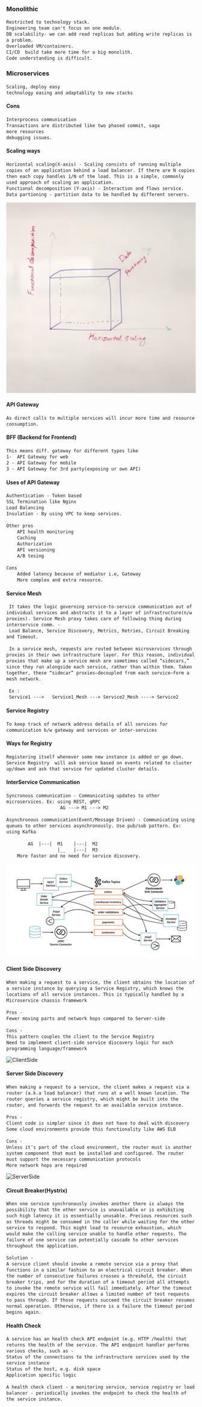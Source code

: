 ### Monolithic

	Restricted to technology stack.
	Engineering team can't focus on one module.
	DB scalability- we can add read replicas but adding write replicas is a problem.
	Overloaded VM/containers.
	CI/CD  build take more time for a big monolith.
	Code understanding is difficult.


### Microservices

	Scaling, deploy easy
	technology easing and adaptablity to new stacks

#### Cons
	Interprocess communication
	Transactions are distributed like two phased commit, saga
	more resources
	debugging issues.


#### Scaling ways
	Horizontal scaling(X-axis) - Scaling consists of running multiple copies of an application behind a load balancer. If there are N copies then each copy handles 1/N of the load. This is a simple, commonly used approach of scaling an application.
	Functional decomposition (Y-axis) - Interaction and flows service.
	Data partioning - partition data to be handled by different servers.
	

![Screenshot](microservices_scale_cube.png)


#### API Gateway
	As direct calls to multiple services will incur more time and resource consumption.

#### BFF (Backend for Frontend)
	This means diff. gateway for different types like
	1-  API Gateway for web 
	2 - API Gateway for mobile
	3 - API Gateway for 3rd party(exposing ur own API)


#### Uses of API Gateway
	Authentication - Token based
	SSL Termination like Nginx
	Load Balancing
	Insulation - By using VPC to keep services.

	Other pros
		API health monitoring
		Caching
		Authorization
		API versioning
		A/B tesing

	Cons
		Added latency because of mediator i.e, Gateway
		More complex and extra resource.

#### Service Mesh
	 It takes the logic governing service-to-service communication out of individual services and abstracts it to a layer of infrastructure(n/w proxies). Service Mesh proxy takes care of following thing during interservice comm. - 
	 Load Balance, Service Discovery, Metrics, Retries, Circuit Breaking and Timeout.

	 In a service mesh, requests are routed between microservices through proxies in their own infrastructure layer. For this reason, individual proxies that make up a service mesh are sometimes called “sidecars,” since they run alongside each service, rather than within them. Taken together, these “sidecar” proxies—decoupled from each service—form a mesh network.

	 Ex : 
	 Service1 --->   Service1_Mesh ---> Service2_Mesh ----> Service2


#### Service Registry
	To keep track of network address details of all services for communication b/w gateway and services or inter-services

#### Ways for Registry
	Registering itself whenever some new instance is added or go down.
	Service Registry  will ask service based on events related to cluster up/down and ask that service for updated cluster details.

#### InterService Communication
	Syncronous communication - Communicating updates to other microservices. Ex: using REST, gRPC
						AG ---> M1 ---> M2

	Asynchronous communication(Event/Message Driven) - Communicating using queues to other services asynchronously. Use pub/sub pattern. Ex: using Kafka

			AG  |---|  M1 	 |---|  M2
					   |__   |---|  M3
		More faster and no need for service discovery.

![Microservice](microservices.png)

#### Client Side Discovery
	When making a request to a service, the client obtains the location of a service instance by querying a Service Registry, which knows the locations of all service instances. This is typically handled by a Microservice chassis framework

	Pros - 
	Fewer moving parts and network hops compared to Server-side

	Cons - 
	This pattern couples the client to the Service Registry
	Need to implement client-side service discovery logic for each programming language/framework

![ClientSide](clientside.png)

#### Server Side Discovery
	When making a request to a service, the client makes a request via a router (a.k.a load balancer) that runs at a well known location. The router queries a service registry, which might be built into the router, and forwards the request to an available service instance.

	Pros - 
	Client code is simpler since it does not have to deal with discovery
	Some cloud environments provide this functionality like AWS ELB

	Cons - 
	Unless it’s part of the cloud environment, the router must is another system component that must be installed and configured. The router must support the necessary communication protocols 
	More network hops are required

![ServerSide](serverside.png)

#### Circuit Breaker(Hystrix)
	When one service synchronously invokes another there is always the possibility that the other service is unavailable or is exhibiting such high latency it is essentially unusable. Precious resources such as threads might be consumed in the caller while waiting for the other service to respond. This might lead to resource exhaustion, which would make the calling service unable to handle other requests. The failure of one service can potentially cascade to other services throughout the application.

	Solution - 
	A service client should invoke a remote service via a proxy that functions in a similar fashion to an electrical circuit breaker. When the number of consecutive failures crosses a threshold, the circuit breaker trips, and for the duration of a timeout period all attempts to invoke the remote service will fail immediately. After the timeout expires the circuit breaker allows a limited number of test requests to pass through. If those requests succeed the circuit breaker resumes normal operation. Otherwise, if there is a failure the timeout period begins again.

#### Health Check
	A service has an health check API endpoint (e.g. HTTP /health) that returns the health of the service. The API endpoint handler performs various checks, such as -
	Status of the connections to the infrastructure services used by the service instance
	Status of the host, e.g. disk space
	Application specific logic
	
	A health check client - a monitoring service, service registry or load balancer - periodically invokes the endpoint to check the health of the service instance.
